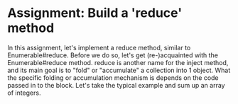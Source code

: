 # Assignment: Build a 'reduce' method

In this assignment, let's implement a reduce method, similar 
to Enumerable#reduce. Before we do so, let's get (re-)acquainted 
with the Enumerable#reduce method. reduce is another name for the 
inject method, and its main goal is to "fold" or "accumulate" a 
collection into 1 object. What the specific folding or accumulation 
mechanism is depends on the code passed in to the block. Let's take 
the typical example and sum up an array of integers.